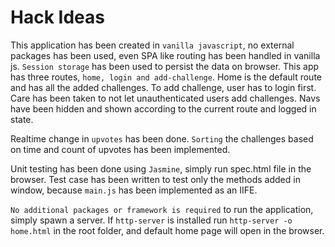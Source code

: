 # Hack Ideas

This application has been created in `vanilla javascript`, no external packages has been used, even SPA like routing has been handled in vanilla js.
`Session storage` has been used to persist the data on browser.
This app has three routes, `home, login and add-challenge`. Home is the default route and has all the added challenges.
To add challenge, user has to login first. Care has been taken to not let unauthenticated users add challenges.
Navs have been hidden and shown according to the current route and logged in state.

Realtime change in `upvotes` has been done. `Sorting` the challenges based on time and count of upvotes has been implemented.

Unit testing has been done using `Jasmine`, simply run spec.html file in the browser. Test case has been written to test only the methods added in window, because `main.js` has been implemented as an IIFE.

`No additional packages or framework is required` to run the application, simply spawn a server. If `http-server` is installed run `http-server -o home.html` in the root folder, and default home page will open in the browser.

